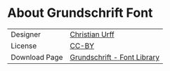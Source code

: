 # About Grundschrift Font

<table>
  <tr><td>Designer</td><td><a href="http://www.urff.info/">Christian Urff</td></tr>
  <tr><td>License</td><td><a href="http://creativecommons.org/licenses/by/3.0/">CC-BY</td></tr>
  <tr><td>Download Page</td><td><a href="https://fontlibrary.org/en/font/grundschrift">Grundschrift - Font Library</td></tr>
</table>
